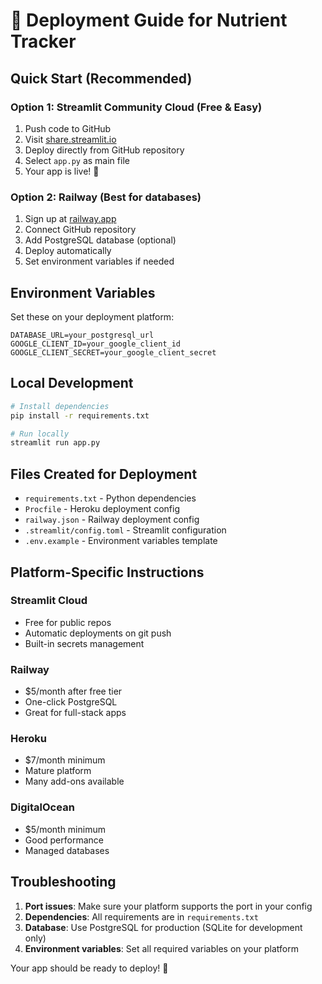 # 🚀 Deployment Guide for Nutrient Tracker

## Quick Start (Recommended)

### Option 1: Streamlit Community Cloud (Free & Easy)
1. Push code to GitHub
2. Visit [share.streamlit.io](https://share.streamlit.io)
3. Deploy directly from GitHub repository
4. Select `app.py` as main file
5. Your app is live! 🎉

### Option 2: Railway (Best for databases)
1. Sign up at [railway.app](https://railway.app)
2. Connect GitHub repository
3. Add PostgreSQL database (optional)
4. Deploy automatically
5. Set environment variables if needed

## Environment Variables

Set these on your deployment platform:

```
DATABASE_URL=your_postgresql_url
GOOGLE_CLIENT_ID=your_google_client_id
GOOGLE_CLIENT_SECRET=your_google_client_secret
```

## Local Development

```bash
# Install dependencies
pip install -r requirements.txt

# Run locally
streamlit run app.py
```

## Files Created for Deployment

- `requirements.txt` - Python dependencies
- `Procfile` - Heroku deployment config
- `railway.json` - Railway deployment config
- `.streamlit/config.toml` - Streamlit configuration
- `.env.example` - Environment variables template

## Platform-Specific Instructions

### Streamlit Cloud
- Free for public repos
- Automatic deployments on git push
- Built-in secrets management

### Railway
- $5/month after free tier
- One-click PostgreSQL
- Great for full-stack apps

### Heroku
- $7/month minimum
- Mature platform
- Many add-ons available

### DigitalOcean
- $5/month minimum
- Good performance
- Managed databases

## Troubleshooting

1. **Port issues**: Make sure your platform supports the port in your config
2. **Dependencies**: All requirements are in `requirements.txt`
3. **Database**: Use PostgreSQL for production (SQLite for development only)
4. **Environment variables**: Set all required variables on your platform

Your app should be ready to deploy! 🚀
